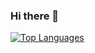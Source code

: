 ### Hi there 👋

<!--
**Deven1991/deven1991** is a ✨ _special_ ✨ repository because its `README.md` (this file) appears on your GitHub profile.

Here are some ideas to get you started:

- 🔭 I’m currently working on ...
- 🌱 I’m currently learning ...
- 👯 I’m looking to collaborate on ...
- 🤔 I’m looking for help with ...
- 💬 Ask me about ...
- 📫 How to reach me: ...
- 😄 Pronouns: ...
- ⚡ Fun fact: ...
-->

<a href="https://github.com/deven1991" align="left"><img src="https://github-readme-stats.vercel.app/api/top-langs/?username=deven1991&langs_count=10&title_color=ADEFD1FF&text_color=f5f5f5&icon_color=14b8a6&bg_color=171717&hide_border=true&locale=en&custom_title=Top%20%Languages" alt="Top Languages" /></a>
